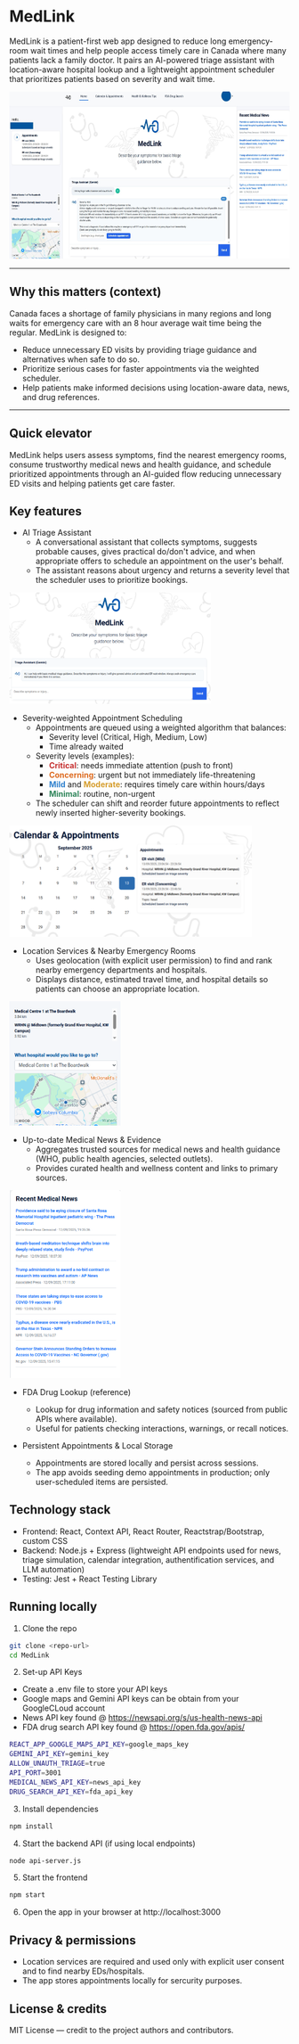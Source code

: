   # MedLink

  MedLink is a patient-first web app designed to reduce long emergency-room wait times and help people access timely care in Canada where many patients lack a family doctor. It pairs an AI-powered triage assistant with location-aware hospital lookup and a lightweight appointment scheduler that prioritizes patients based on severity and wait time.

  <img src="readme_images/whole.jpg" height="300px">

  ---

  ## Why this matters (context)
  Canada faces a shortage of family physicians in many regions and long waits for emergency care with an 8 hour average wait time being the regular. MedLink is designed to:
  - Reduce unnecessary ED visits by providing triage guidance and alternatives when safe to do so.
  - Prioritize serious cases for faster appointments via the weighted scheduler.
  - Help patients make informed decisions using location-aware data, news, and drug references.

  ---

  ## Quick elevator

  MedLink helps users assess symptoms, find the nearest emergency rooms, consume trustworthy medical news and health guidance, and schedule prioritized appointments through an AI-guided flow reducing unnecessary ED visits and helping patients get care faster.

  ## Key features

  - AI Triage Assistant
    - A conversational assistant that collects symptoms, suggests probable causes, gives practical do/don't advice, and when appropriate offers to schedule an appointment on the user's behalf.
    - The assistant reasons about urgency and returns a severity level that the scheduler uses to prioritize bookings.
  <img src="readme_images/assistant.png" height="200px">

  - Severity-weighted Appointment Scheduling
    - Appointments are queued using a weighted algorithm that balances:
      - Severity level (Critical, High, Medium, Low)
      - Time already waited
    - Severity levels (examples):
      - <span style="color:#c53030;font-weight:bold;">Critical</span>: needs immediate attention (push to front)
      - <span style="color:#dd6b20;font-weight:bold;">Concerning</span>: urgent but not immediately life-threatening
      - <span style="color:#3182ce;font-weight:bold;">Mild</span> and <span style="color:#d69e2e;font-weight:bold;">Moderate</span>: requires timely care within hours/days
      - <span style="color:#2f855a;font-weight:bold;">Minimal</span>: routine, non-urgent
    - The scheduler can shift and reorder future appointments to reflect newly inserted higher-severity bookings.
  <img src="readme_images/appointment.png" height="200px">

  - Location Services & Nearby Emergency Rooms
    - Uses geolocation (with explicit user permission) to find and rank nearby emergency departments and hospitals.
    - Displays distance, estimated travel time, and hospital details so patients can choose an appropriate location.  
  <img src="readme_images/location.png" width="200px">

  - Up-to-date Medical News & Evidence
    - Aggregates trusted sources for medical news and health guidance (WHO, public health agencies, selected outlets).
    - Provides curated health and wellness content and links to primary sources.  
  <img src="readme_images/news.png" width="200px">

  - FDA Drug Lookup (reference)
    - Lookup for drug information and safety notices (sourced from public APIs where available).
    - Useful for patients checking interactions, warnings, or recall notices.


  - Persistent Appointments & Local Storage
    - Appointments are stored locally and persist across sessions.
    - The app avoids seeding demo appointments in production; only user-scheduled items are persisted.

  ## Technology stack
  - Frontend: React, Context API, React Router, Reactstrap/Bootstrap, custom CSS
  - Backend: Node.js + Express (lightweight API endpoints used for news, triage simulation, calendar integration, authentification services, and LLM automation)
  - Testing: Jest + React Testing Library

  ## Running locally
  1. Clone the repo
  ```bash
  git clone <repo-url>
  cd MedLink
  ```
  2. Set-up API Keys
  - Create a .env file to store your API keys
  - Google maps and Gemini API keys can be obtain from your GoogleCLoud account
  - News API key found @ https://newsapi.org/s/us-health-news-api
  - FDA drug search API key found @ https://open.fda.gov/apis/
  ```bash
  REACT_APP_GOOGLE_MAPS_API_KEY=google_maps_key
  GEMINI_API_KEY=gemini_key
  ALLOW_UNAUTH_TRIAGE=true
  API_PORT=3001
  MEDICAL_NEWS_API_KEY=news_api_key
  DRUG_SEARCH_API_KEY=fda_api_key
  ```
  3. Install dependencies
  ```bash
  npm install
  ```
  4. Start the backend API (if using local endpoints)
  ```bash
  node api-server.js
  ```
  5. Start the frontend
  ```bash
  npm start
  ```
  6. Open the app in your browser at http://localhost:3000

  ## Privacy & permissions
  - Location services are required and used only with explicit user consent and to find nearby EDs/hospitals.
  - The app stores appointments locally for sercurity purposes.

  ## License & credits
  MIT License — credit to the project authors and contributors.
